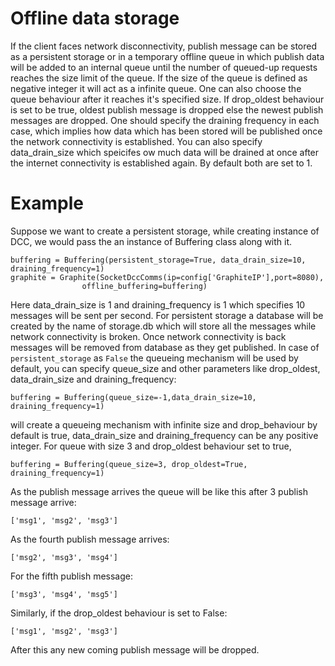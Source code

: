 # Offline data storage
If the client faces network disconnectivity, publish message can be stored as a persistent storage or in a temporary offline queue in which publish data will be added to an internal queue until the number of queued-up requests reaches the size limit of the queue. If the size of the queue is defined as negative integer it will act as a infinite queue. One can also choose the queue behaviour after it reaches it's specified size. If drop_oldest behaviour is set to be true, oldest publish message is dropped else the newest publish messages are dropped. One should specify the draining frequency in each case, which implies how data which has been stored will be published once the network connectivity is established. 
You can also specify data_drain_size which speicifes ow much data will be drained at once after the internet connectivity is established again. By default both are set to 1.

# Example
Suppose we want to create a persistent storage, while creating instance of DCC, we would pass the an instance of Buffering class along with it. 

```
buffering = Buffering(persistent_storage=True, data_drain_size=10, draining_frequency=1)
graphite = Graphite(SocketDccComms(ip=config['GraphiteIP'],port=8080), 
                offline_buffering=buffering)
```
Here data_drain_size is 1 and draining_frequency is 1 which specifies 10 messages will be sent per second.
For persistent storage a database will be created by the name of storage.db which will store all the messages while network connectivity is broken. 
Once network connectivity is back messages will be removed from database as they get published.
In case of ```persistent_storage``` as ```False``` the queueing mechanism will be used by default, you can specify queue_size and other parameters like drop_oldest, data_drain_size and draining_frequency: 
```
buffering = Buffering(queue_size=-1,data_drain_size=10, draining_frequency=1)
```
will create a queueing mechanism with infinite size and drop_behaviour by default is true, data_drain_size and draining_frequency can be any positive integer.
For queue with size 3 and drop_oldest behaviour set to true, 
```
buffering = Buffering(queue_size=3, drop_oldest=True, draining_frequency=1)
```
As the publish message arrives the queue will be like this after 3 publish message arrive:
```
['msg1', 'msg2', 'msg3']
```
As the fourth publish message arrives:
```
['msg2', 'msg3', 'msg4']
```
For the fifth publish message:
```
['msg3', 'msg4', 'msg5']
```
Similarly, if the drop_oldest behaviour is set to False:
```
['msg1', 'msg2', 'msg3']
```
After this any new coming publish message will be dropped.